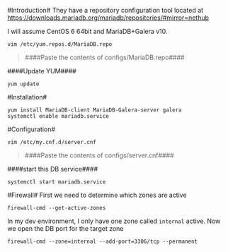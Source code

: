 #Introduction#
They have a repository configuration tool located at https://downloads.mariadb.org/mariadb/repositories/#mirror=nethub

I will assume CentOS 6 64bit and MariaDB+Galera v10.
```
vim /etc/yum.repos.d/MariaDB.repo
```

> ####Paste the contents of configs/MariaDB.repo####

####Update YUM####
```
yum update
```
#Installation#
```
yum install MariaDB-client MariaDB-Galera-server galera
systemctl enable mariadb.service
```
#Configuration#
```
vim /etc/my.cnf.d/server.cnf
```

> ####Paste the contents of configs/server.cnf####

####start this DB service####
```
systemctl start mariadb.service
```

#Firewall#
First we need to determine which zones are active
```
firewall-cmd --get-active-zones
```
In my dev environment, I only have one zone called `internal` active. Now we open the DB port for the target zone
```
firewall-cmd --zone=internal --add-port=3306/tcp --permanent
```